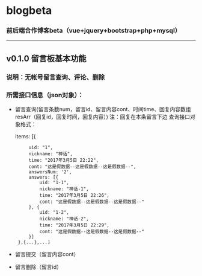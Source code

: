 # blogbeta
### 前后端合作博客beta（vue+jquery+bootstrap+php+mysql）
***
## v0.1.0 留言板基本功能
### 说明：无帐号留言查询、评论、删除
### 所需接口信息（json对象）：
 * 留言查询(留言条数num，留言id、留言内容cont、时间time、回复内容数组resArr（回复id，回复时间，回复内容）)
   注：回复在本条留言下边
   查询接口对象格式：


      items:  [{

            uid: "1",
            nickname: "神话",
            time: "2017年3月5日 22:22",
            cont: "这是假数据--这是假数据--这是假数据--",
            answersNum: '2',
            answers: [{
                uid: "1-1",
                nickname: "神话-1",
                time: "2017年3月5日 22:26",
                cont: "这是假数据--这是假数据--这是假数据--"
            }, {
                uid: "1-2",
                nickname: "神话-2",
                time: "2017年3月5日 22:29",
                cont: "这是假数据--这是假数据--这是假数据--"
            }]
        },{...},...]

 * 留言提交（留言内容cont）
 * 留言删除（留言id）



